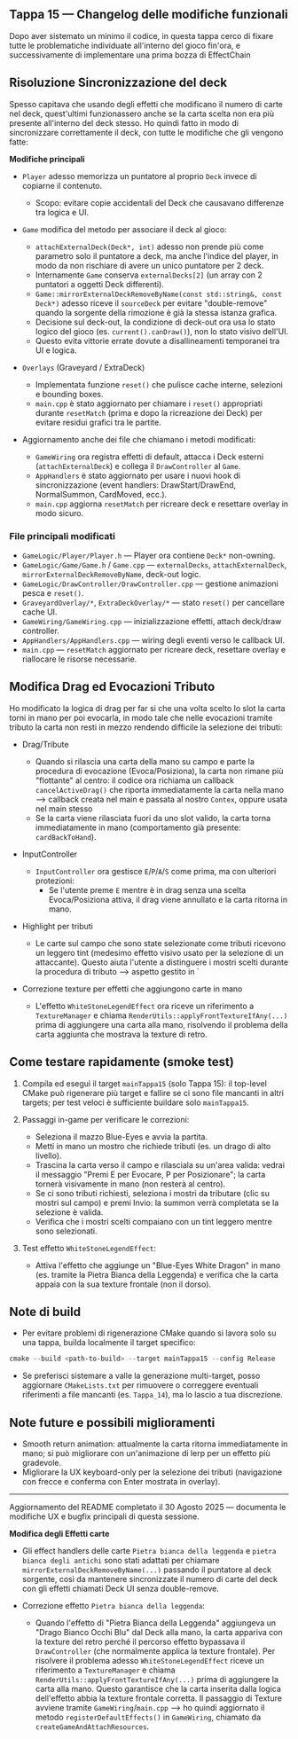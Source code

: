 ## Tappa 15 — Changelog delle modifiche funzionali

Dopo aver sistemato un minimo il codice, in questa tappa cerco di fixare tutte le problematiche individuate all'interno del gioco fin'ora, e successivamente di implementare una prima bozza di EffectChain

## Risoluzione Sincronizzazione del deck
Spesso capitava che usando degli effetti che modificano il numero di carte nel deck, quest'ultimi funzionassero anche se la carta scelta non era più presente all'interno del deck stesso.
Ho quindi fatto in modo di sincronizzare correttamente il deck, con tutte le modifiche che gli vengono fatte:

**Modifiche principali**

- `Player` adesso memorizza un puntatore al proprio `Deck` invece di copiarne il contenuto.
  - Scopo: evitare copie accidentali del Deck che causavano differenze tra logica e UI.

- `Game` modifica del metodo per associare il deck al gioco:
  - `attachExternalDeck(Deck*, int)` adesso non prende più come parametro solo il puntatore a deck, ma anche l'indice del player, in modo da non rischiare di avere un unico puntatore per 2 deck.
  - Internamente `Game` conserva `externalDecks[2]` (un array con 2 puntatori a oggetti Deck differenti).
  - `Game::mirrorExternalDeckRemoveByName(const std::string&, const Deck*)` adesso riceve il `sourceDeck` per evitare "double-remove" quando la sorgente della rimozione è già la stessa istanza grafica.
  - Decisione sul deck-out, la condizione di deck-out ora usa lo stato logico del gioco (es. `current().canDraw()`), non lo stato visivo dell'UI.
  - Questo evita vittorie errate dovute a disallineamenti temporanei tra UI e logica.

- `Overlays` (Graveyard / ExtraDeck)
  - Implementata funzione `reset()` che pulisce cache interne, selezioni e bounding boxes.
  - `main.cpp` è stato aggiornato per chiamare i `reset()` appropriati durante `resetMatch` (prima e dopo la ricreazione dei Deck) per evitare residui grafici tra le partite.

- Aggiornamento anche dei file che chiamano i metodi modificati:
  - `GameWiring` ora registra effetti di default, attacca i Deck esterni (`attachExternalDeck`) e collega il `DrawController` al `Game`.
  - `AppHandlers` è stato aggiornato per usare i nuovi hook di sincronizzazione (event handlers: DrawStart/DrawEnd, NormalSummon, CardMoved, ecc.).
  - `main.cpp` aggiorna `resetMatch` per ricreare deck e resettare overlay in modo sicuro.

### File principali modificati
- `GameLogic/Player/Player.h` — Player ora contiene `Deck*` non-owning.
- `GameLogic/Game/Game.h` / `Game.cpp` — `externalDecks`, `attachExternalDeck`, `mirrorExternalDeckRemoveByName`, deck-out logic.
- `GameLogic/DrawController/DrawController.cpp` — gestione animazioni pesca e `reset()`.
- `GraveyardOverlay/*`, `ExtraDeckOverlay/*` — stato `reset()` per cancellare cache UI.
- `GameWiring/GameWiring.cpp` — inizializzazione effetti, attach deck/draw controller.
- `AppHandlers/AppHandlers.cpp` — wiring degli eventi verso le callback UI.
- `main.cpp` — `resetMatch` aggiornato per ricreare deck, resettare overlay e riallocare le risorse necessarie.

## Modifica Drag ed Evocazioni Tributo

Ho modificato la logica di drag per far si che una volta scelto lo slot la carta torni in mano per poi evocarla, in modo tale che nelle evocazioni tramite tributo la carta non resti in mezzo rendendo difficile la selezione dei tributi:

- Drag/Tribute 
  - Quando si rilascia una carta della mano su campo e parte la procedura di evocazione (Evoca/Posiziona), la carta non rimane più "flottante" al centro: il codice ora richiama un callback `cancelActiveDrag()` che riporta immediatamente la carta nella mano --> callback creata nel main e passata al nostro `Contex`, oppure usata nel main stesso
  - Se la carta viene rilasciata fuori da uno slot valido, la carta torna immediatamente in mano (comportamento già presente: `cardBackToHand`).

- InputController
  - `InputController` ora gestisce `E`/`P`/`A`/`S` come prima, ma con ulteriori protezioni:
    - Se l'utente preme `E` mentre è in drag senza una scelta Evoca/Posiziona attiva, il drag viene annullato e la carta ritorna in mano.

- Highlight per tributi
  - Le carte sul campo che sono state selezionate come tributi ricevono un leggero tint (medesimo effetto visivo usato per la selezione di un attaccante). Questo aiuta l'utente a distinguere i mostri scelti durante la procedura di tributo --> aspetto gestito in ` 

- Correzione texture per effetti che aggiungono carte in mano
  - L'effetto `WhiteStoneLegendEffect` ora riceve un riferimento a `TextureManager` e chiama `RenderUtils::applyFrontTextureIfAny(...)` prima di aggiungere una carta alla mano, risolvendo il problema della carta aggiunta che mostrava la texture di retro.

## Come testare rapidamente (smoke test)

1. Compila ed esegui il target `mainTappa15` (solo Tappa 15): il top-level CMake può rigenerare più target e fallire se ci sono file mancanti in altri targets; per test veloci è sufficiente buildare solo `mainTappa15`.

2. Passaggi in-game per verificare le correzioni:
   - Seleziona il mazzo Blue-Eyes e avvia la partita.
   - Metti in mano un mostro che richiede tributi (es. un drago di alto livello).
   - Trascina la carta verso il campo e rilasciala su un'area valida: vedrai il messaggio "Premi E per Evocare, P per Posizionare"; la carta tornerà visivamente in mano (non resterà al centro).
   - Se ci sono tributi richiesti, seleziona i mostri da tributare (clic su mostri sul campo) e premi Invio: la summon verrà completata se la selezione è valida.
   - Verifica che i mostri scelti compaiano con un tint leggero mentre sono selezionati.

3. Test effetto `WhiteStoneLegendEffect`:
   - Attiva l'effetto che aggiunge un "Blue-Eyes White Dragon" in mano (es. tramite la Pietra Bianca della Leggenda) e verifica che la carta appaia con la sua texture frontale (non il dorso).

## Note di build
- Per evitare problemi di rigenerazione CMake quando si lavora solo su una tappa, builda localmente il target specifico:

```powershell
cmake --build <path-to-build> --target mainTappa15 --config Release
```

- Se preferisci sistemare a valle la generazione multi-target, posso aggiornare `CMakeLists.txt` per rimuovere o correggere eventuali riferimenti a file mancanti (es. `Tappa_14`), ma lo lascio a tua discrezione.

## Note future e possibili miglioramenti
- Smooth return animation: attualmente la carta ritorna immediatamente in mano; si può migliorare con un'animazione di lerp per un effetto più gradevole.
- Migliorare la UX keyboard-only per la selezione dei tributi (navigazione con frecce e conferma con Enter mostrata in overlay).

---
Aggiornamento del README completato il 30 Agosto 2025 — documenta le modifiche UX e bugfix principali di questa sessione.

**Modifica degli Effetti carte**
- Gli effect handlers delle carte `Pietra bianca della leggenda` e `pietra bianca degli antichi` sono stati adattati per chiamare `mirrorExternalDeckRemoveByName(...)` passando il puntatore al deck sorgente, così da mantenere sincronizzate il numero di carte del deck con gli effetti chiamati Deck UI senza double-remove.

- Correzione effetto `Pietra bianca della leggenda`:
	- Quando l'effetto di "Pietra Bianca della Leggenda" aggiungeva un "Drago Bianco Occhi Blu" dal Deck alla mano, la carta appariva con la texture del retro perché il percorso effetto bypassava il `DrawController` (che normalmente applica la texture frontale). Per risolvere il problema adesso `WhiteStoneLegendEffect` riceve un riferimento a `TextureManager` e chiama `RenderUtils::applyFrontTextureIfAny(...)` prima di aggiungere la carta alla mano. Questo garantisce che la carta inserita dalla logica dell'effetto abbia la texture frontale corretta. Il passaggio di Texture avviene tramite `GameWiring`/`main.cpp` --> ho quindi aggiornato il metodo `registerDefaultEffects()` in `GameWiring`, chiamato da `createGameAndAttachResources`.

